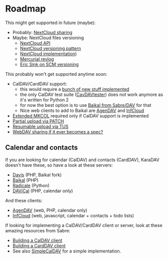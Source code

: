 # Roadmap

This might get supported in future (maybe):

* Probably: [NextCloud sharing](https://docs.nextcloud.com/server/latest/developer_manual/client_apis/OCS/ocs-share-api.html)
* Maybe: NextCloud files versioning
	* [NextCloud API](https://docs.nextcloud.com/server/latest/developer_manual/client_apis/WebDAV/versions.html)
	* [NextCloud versioning pattern](https://docs.nextcloud.com/server/latest/user_manual/en/files/version_control.html)
	* [NextCloud implementation](https://github.com/nextcloud/server/blob/master/apps/files_versions/lib/Storage.php))
	* [Mercurial revlog](https://www.mercurial-scm.org/wiki/Revlog)
	* [Eric Sink on SCM versioning](https://ericsink.com/scm/scm_repositories.html)

This probably won't get supported anytime soon:

* CalDAV/CardDAV support:
  * this would require a [bunch of new stuff implemented](https://evertpot.com/227/)
  * the only CalDAV test suite ([CavDAVtester](https://github.com/apple/ccs-caldavtester)) does not work anymore as it's written for Python 2
  * for now the best option is to use [Baikal from Sabre/DAV](https://sabre.io/baikal/) for that
  * Nice web clients to add to Baikal are [AgenDAV](https://github.com/agendav/agendav) and [InfCloud](https://inf-it.com/open-source/clients/infcloud/)
* [Extended MKCOL](https://www.rfc-editor.org/rfc/rfc5689) required only if CalDAV support is implemented
* [Partial upload via PATCH](https://github.com/miquels/webdav-handler-rs/blob/master/doc/SABREDAV-partialupdate.md)
* [Resumable upload via TUS](https://tus.io/protocols/resumable-upload.html)
* [WebDAV sharing if it ever becomes a spec?](https://evertpot.com/webdav-caldav-carddav-sharing/)

## Calendar and contacts

If you are looking for calendar (CalDAV) and contacts (CardDAV), KaraDAV doesn't have these, so have a look at these servers:

* [Davis](https://github.com/tchapi/davis) (PHP, Baikal fork)
* [Baikal](https://sabre.io/baikal/) (PHP)
* [Radicale](https://radicale.org/) (Python)
* [DAViCal](https://www.davical.org/) (PHP, calendar only)

And these clients:

* [AgenDAV](https://github.com/agendav/agendav) (web, PHP, calendar only)
* [InfCloud](https://inf-it.com/open-source/clients/infcloud/) (web, javascript, calendar + contacts + todo lists)

If looking for implementing a CalDAV/CardDAV client or server, look at these amazing resources from Sabre:

* [Building a CalDAV client](https://sabre.io/dav/building-a-caldav-client/)
* [Building a CardDAV client](https://sabre.io/dav/building-a-carddav-client/)
* See also [SimpleCalDAV](https://github.com/wvrzel/simpleCalDAV) for a simple implementation.